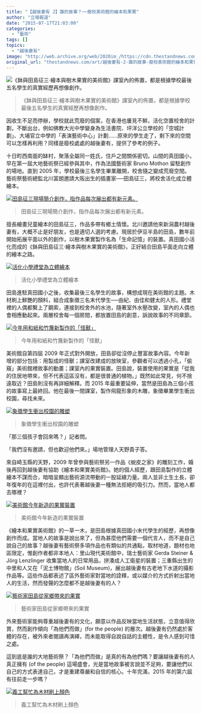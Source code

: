 ```yaml
---
title: "【越後妻有 2】誰的故事？──廢校美術館的繪本和果實"
author: "立場報道"
date: "2015-07-17T21:03:00"
categories:
  - "藝術"
tags: []
topics:
  - "越後妻有"
image: "http://web.archive.org/web/2020im_/https://cdn.thestandnews.com/media/photos/cache/6_d0aTz_1200x0.png"
original_url: "thestandnews.com/art/越後妻有-2-誰的故事-廢校美術館的繪本和果實"
---
```

![《鉢與田島征三‧繪本與樹木果實的美術館》課室內的佈置，都是根據學校最後五名學生的真實經歷再想像創作。](http://web.archive.org/web/2020im_/https://cdn.thestandnews.com/media/photos/cache/6_d0aTz_1200x0.png)

> 《鉢與田島征三‧繪本與樹木果實的美術館》課室內的佈置，都是根據學校最後五名學生的真實經歷再想像創作。

因收生不足而停辦，學校就此荒廢的個案，在香港也屢見不鮮。活化空置校舍的計劃，不斷出台，例如佛教大光中學變身為生活書院、坪洋公立學校的「空城計劃」、大埔官立中學的「表演藝術中心」計劃……原來的學生走了，剩下來的空間可以怎樣再利用？同樣是廢校處處的越後妻有，提供了參考的例子。

十日町西南面的缽村，聚落全屬同一姓氏，住戶之間關係密切。山間的真田國小，早在第一屆大地藝術祭已經參與其中，作為法國藝術家 Bruno Mothon 留駐創作的場地。直到 2005 年，學校最後三名學生畢業離開，校舍隨之變成荒廢空間。藝術祭藝術總監北川富朗邀請大阪出生的插畫家──田島征三，將校舍活化成立體繪本。

[![田島征三現場簡介創作，指作品每次展出都有新元素。](http://web.archive.org/web/2020im_/https://cdn.thestandnews.com/media/photos/cache/1_oaeIf_1200x0.png)](http://web.archive.org/web/20210628192719/https://cdn.thestandnews.com/media/photos/cache/1_oaeIf_1200x0.png)

> 田島征三現場簡介創作，指作品每次展出都有新元素。

擅長繪畫兒童繪本的田島征三，作品多帶有鄉土情懷。北川邀請他來新潟農村越後妻有，大概不止是好朋友，也是適切人選的考慮。現居於伊豆半島的田島，數年前開始拓展平面以外的創作，以樹木果實製作名為「生命記憶」的裝置。真田國小活化而成的《鉢與田島征三‧繪本與樹木果實的美術館》，正好結合田島平面走向立體的繪本之路。

[![活化小學禮堂為立體繪本](http://web.archive.org/web/2020im_/https://cdn.thestandnews.com/media/photos/cache/5_z9705_1200x0.png)](http://web.archive.org/web/20210628192719/https://cdn.thestandnews.com/media/photos/cache/5_z9705_1200x0.png)

> 活化小學禮堂為立體繪本

田島進駐真田國小之後，收集最後三名學生的故事，構想成現在美術館的主題。木材刷上鮮艷的顏料，組合成象徵三名末代學生──由紀、由佳和健太的人形。禮堂裡的人偶都繫上了鋼索，連接到校舍外的水池，隨著室外水壓改變，室內的人偶也會相應動起來。兩層校舍每一個房間，都放置田島的創意，訴說故事的不同章節。

[![今年用和紙和竹篾新製作的「怪獸」](http://web.archive.org/web/2020im_/https://cdn.thestandnews.com/media/photos/cache/8_LDjRL_1200x0.png)](http://web.archive.org/web/20210628192719/https://cdn.thestandnews.com/media/photos/cache/8_LDjRL_1200x0.png)

> 今年用和紙和竹篾新製作的「怪獸」

美術館自第四屆 2009 年正式對外開放，田島卻從沒停止豐富故事內容。今年新增的部分包括：用製成的怪獸；課室改建成的放映室，參觀者可以透過小孔，「偷窺」美術館裡故事的動畫；課室內的果實裝置。田島說，裝置使用的果實是「從我的住居地帶來，但不代表這區沒有，都是很普通的植物。」既然如此常見，何不捨遠取近？田島則沒有再詳細解釋。而 2015 年最重要延伸，當然是田島為三個小孩的故事寫上最終回。他在最後一間課室，製作飛龍形象的木雕，象徵畢業學生衝出校園，尋找未來。

[![象徵學生衝出校園的雕塑](http://web.archive.org/web/2020im_/https://cdn.thestandnews.com/media/photos/cache/7_g8PuZ_1200x0.png)](http://web.archive.org/web/20210628192719/https://cdn.thestandnews.com/media/photos/cache/7_g8PuZ_1200x0.png)

> 象徵學生衝出校園的雕塑

「那三個孩子會回來嗎？」記者問。

「我們沒有邀請，但也歡迎他們來。」場地管理人天野貴子答。

來自崎玉縣的天野，2009 年曾參與藝術祭另一作品《蛻皮之家》的雕刻工作，婚後再回到越後妻有協助《繪本和果實美術館》。她的個人經歷，跟田島製作的立體繪本不謀而合，暗暗呈顯出藝術源流帶動的一股延續力量。兩人並非土生土長，卻年復年的在這裡付出，也許代表著越後妻一種無法拒絕的吸引力。然而，當地人都去哪裡？

[![美術館今年新造的果實裝置](http://web.archive.org/web/2020im_/https://cdn.thestandnews.com/media/photos/cache/3_Qkq7f_1200x0.png)](http://web.archive.org/web/20210628192719/https://cdn.thestandnews.com/media/photos/cache/3_Qkq7f_1200x0.png)

> 美術館今年新造的果實裝置

《繪本和果實美術館》的一草一木，是田島根據真田國小末代學生的經歷，再想像創作而成。當地人的故事是說出來了，但為甚麼他們需要一個代言人，而不是自己說自己的故事？越後妻有藝術祭多項作品也有類似的共通點，取材地道，題材也地區限定，惟創作者都非本地人：里山現代美術館中，瑞士藝術家 Gerda Steiner & Jörg Lenzlinger 收集當地人的日常用品，拼湊成人工衛星的裝置；三重縣出生的中里和人又在「泥土博物館」(Soil Museum)，展出越後妻有古老地下水道的攝影作品等。這些作品都表述了區外藝術家對當地的詮釋，或以媒介的方式折射出當地人的生活，然而發聲的怎麼都不是越後妻有的人？

[![藝術家田島從家鄉帶來的果實](http://web.archive.org/web/2020im_/https://cdn.thestandnews.com/media/photos/cache/4_L7z8S_1200x0.png)](http://web.archive.org/web/20210628192719/https://cdn.thestandnews.com/media/photos/cache/4_L7z8S_1200x0.png)

> 藝術家田島從家鄉帶來的果實

外來藝術家能夠尊重越後妻有的文化，願意以作品反映當地生活狀態，立意值得欣賞，然而創作傾向「為他們而做」(for the people) 的層次。越後妻有仍然處於客體的存在，被外來者閱讀再演繹，而未能取得自說自話的主體性，是令人感到可惜之處。

這到底是誰的大地藝術祭？「為他們而做」是真的有為他們嗎？要讓越後妻有的人真正擁有 (of the people) 這場盛會，光是當地故事被言說並不足夠，要讓他們以自己的方式表達自己，才是重建尊嚴和自信的核心。十年完滿，2015 年的第六屆有往前走一步嗎？

[![義工幫忙為木材刷上顏色](http://web.archive.org/web/2020im_/https://cdn.thestandnews.com/media/photos/cache/2_5Gm1W_1200x0.png)](http://web.archive.org/web/20210628192719/https://cdn.thestandnews.com/media/photos/cache/2_5Gm1W_1200x0.png)

> 義工幫忙為木材刷上顏色